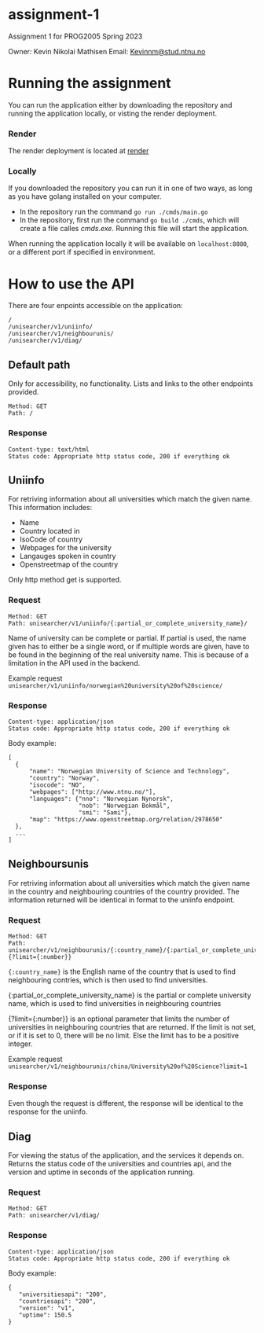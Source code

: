 # assignment-1

Assignment 1 for PROG2005 Spring 2023

Owner: Kevin Nikolai Mathisen
Email: Kevinnm@stud.ntnu.no

# Running the assignment
You can run the application either by downloading the repository and running the application locally, or visting the render deployment.

### Render
The render deployment is located at [render](https://prog2005-assignment-1.onrender.com/)

### Locally
If you downloaded the repository you can run it in one of two ways, as long as you have golang installed on your computer.
- In the repository run the command `go run ./cmds/main.go`
- In the repository, first run the command `go build ./cmds`, which will create a file calles *cmds.exe*. Running this file will start the application.

When running the application locally it will be available on `localhost:8080`, or a different port if specified in environment. 

# How to use the API
There are four enpoints accessible on the application:
```
/
/unisearcher/v1/uniinfo/
/unisearcher/v1/neighbourunis/
/unisearcher/v1/diag/
```
## Default path
Only for accessibility, no functionality. Lists and links to the other endpoints provided.
```
Method: GET
Path: /
```
### Response
```
Content-type: text/html
Status code: Appropriate http status code, 200 if everything ok
```
## Uniinfo
For retriving information about all universities which match the given name. This information includes:
- Name
- Country located in
- IsoCode of country
- Webpages for the university
- Langauges spoken in country
- Openstreetmap of the country

Only http method get is supported. 
### Request
```
Method: GET
Path: unisearcher/v1/uniinfo/{:partial_or_complete_university_name}/
```
Name of university can be complete or partial. If partial is used, the name given has to either be a single word, or if multiple words are given, have to be found in the beginning of the real university name. This is because of a limitation in the API used in the backend.

Example request `unisearcher/v1/uniinfo/norwegian%20university%20of%20science/`

### Response
```
Content-type: application/json
Status code: Appropriate http status code, 200 if everything ok
```
Body example:
```
[
  {
      "name": "Norwegian University of Science and Technology", 
      "country": "Norway",
      "isocode": "NO",
      "webpages": ["http://www.ntnu.no/"],
      "languages": {"nno": "Norwegian Nynorsk",
                    "nob": "Norwegian Bokmål",
                    "smi": "Sami"},
      "map": "https://www.openstreetmap.org/relation/2978650"
  },
  ...
]
```
## Neighboursunis
For retriving information about all universities which match the given name in the country and neighbouring countries of the country provided. 
The information returned will be identical in format to the uniinfo endpoint. 

### Request
```
Method: GET
Path: unisearcher/v1/neighbourunis/{:country_name}/{:partial_or_complete_university_name}{?limit={:number}}
```
`{:country_name}` is the English name of the country that is used to find neighbouring contries, which is then used to find universities.

{:partial_or_complete_university_name} is the partial or complete university name, which is used to find universities in neighbouring countries

{?limit={:number}} is an optional parameter that limits the number of universities in neighbouring countries that are returned. If the limit is not set, or if it is set to 0, there will be no limit. Else the limit has to be a positive integer.

Example request `unisearcher/v1/neighbourunis/china/University%20of%20Science?limit=1`

### Response
Even though the request is different, the response will be identical to the response for the uniinfo. 

## Diag
For viewing the status of the application, and the services it depends on. Returns the status code of the universities and countries api, and the version and uptime in seconds of the application running.

### Request
```
Method: GET
Path: unisearcher/v1/diag/
```

### Response
```
Content-type: application/json
Status code: Appropriate http status code, 200 if everything ok
```
Body example:
```
{
   "universitiesapi": "200",
   "countriesapi": "200",
   "version": "v1",
   "uptime": 150.5
}

```